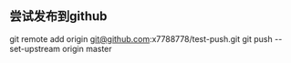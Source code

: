 ## 尝试发布到github

 git remote add origin git@github.com:x7788778/test-push.git
 git push --set-upstream origin master